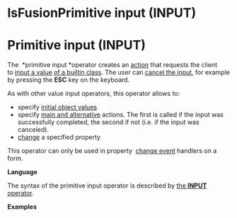 # lsFusionPrimitive input (INPUT)

# Primitive input (INPUT)

The  *primitive input *operator creates an [action](lsFusionActions.md) that requests the client to [input a value](lsFusionValue_input.md) [of a builtin class](lsFusionBuilt-in_classes.md). The user can [cancel the input](Value-input_35520941.html#Valueinput-result), for example by pressing the **ESC** key on the keyboard.

As with other value input operators, this operator allows to:

-   specify [initial object values](Value-input_35520941.html#Valueinput-id-Вводзначения-initial)
-   specify [main and alternative](Value-input_35520941.html#Valueinput-result) actions. The first is called if the input was successfully completed, the second if not (i.e. if the input was canceled).
-   [change](Value-input_35520941.html#Valueinput-id-Вводзначения-initial) a specified property

This operator can only be used in property  [change event](Form-events_5636111.html#Formevents-property) handlers on a form.

**Language**

The syntax of the primitive input operator is described by [the **INPUT** operator](lsFusionINPUT_operator.md).

**Examples**


